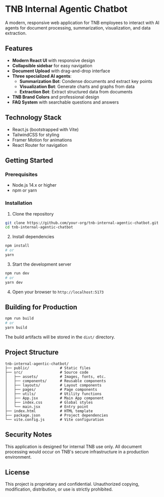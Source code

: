 # TNB Internal Agentic Chatbot

A modern, responsive web application for TNB employees to interact with AI agents for document processing, summarization, visualization, and data extraction.

## Features

- **Modern React UI** with responsive design
- **Collapsible sidebar** for easy navigation
- **Document Upload** with drag-and-drop interface
- **Three specialized AI agents**:
  - **Summarization Bot**: Condense documents and extract key points
  - **Visualization Bot**: Generate charts and graphs from data
  - **Extraction Bot**: Extract structured data from documents
- **TNB Brand Colors** and professional design
- **FAQ System** with searchable questions and answers

## Technology Stack

- React.js (bootstrapped with Vite)
- TailwindCSS for styling
- Framer Motion for animations
- React Router for navigation

## Getting Started

### Prerequisites

- Node.js 14.x or higher
- npm or yarn

### Installation

1. Clone the repository
```bash
git clone https://github.com/your-org/tnb-internal-agentic-chatbot.git
cd tnb-internal-agentic-chatbot
```

2. Install dependencies
```bash
npm install
# or
yarn
```

3. Start the development server
```bash
npm run dev
# or
yarn dev
```

4. Open your browser to `http://localhost:5173`

## Building for Production

```bash
npm run build
# or
yarn build
```

The build artifacts will be stored in the `dist/` directory.

## Project Structure

```
tnb-internal-agentic-chatbot/
├── public/              # Static files
├── src/                 # Source code
│   ├── assets/          # Images, fonts, etc.
│   ├── components/      # Reusable components
│   ├── layouts/         # Layout components
│   ├── pages/           # Page components
│   ├── utils/           # Utility functions
│   ├── App.jsx          # Main App component
│   ├── index.css        # Global styles
│   └── main.jsx         # Entry point
├── index.html           # HTML template
├── package.json         # Project dependencies
└── vite.config.js       # Vite configuration
```

## Security Notes

This application is designed for internal TNB use only. All document processing would occur on TNB's secure infrastructure in a production environment.

## License

This project is proprietary and confidential. Unauthorized copying, modification, distribution, or use is strictly prohibited. 